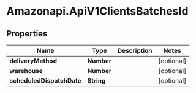 # Amazonapi.ApiV1ClientsBatchesId

## Properties

Name | Type | Description | Notes
------------ | ------------- | ------------- | -------------
**deliveryMethod** | **Number** |  | [optional] 
**warehouse** | **Number** |  | [optional] 
**scheduledDispatchDate** | **String** |  | [optional] 


